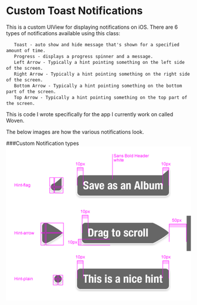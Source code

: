 Custom Toast Notifications
============

This is a custom UIView for displaying notifications on iOS. There are 6 types of notifications available using this class:

       Toast - auto show and hide message that's shown for a specified amount of time. 
       Progress - displays a progress spinner and a message.
       Left Arrow - Typically a hint pointing something on the left side of the screen.
       Right Arrow - Typically a hint pointing something on the right side of the screen.
       Bottom Arrow - Typically a hint pointing something on the bottom part of the screen.
       Top Arrow - Typically a hint pointing something on the top part of the screen.
       

This is code I wrote specifically for the app I currently work on called Woven.

The below images are how the various notifications look.

###Custom Notification types
![image](https://github.com/ehunter/github.io/blob/gh-pages/images/notifications.png?raw=true)